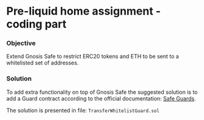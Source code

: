 # Pre-liquid home assignment - coding part

### Objective

Extend Gnosis Safe to restrict ERC20 tokens and ETH to be sent to a whitelisted set of addresses.

### Solution

To add extra functionality on top of Gnosis Safe the suggested solution is to add a Guard contract 
according to the official documentation: [Safe Guards](https://docs.safe.global/smart-account-guards).

The solution is presented in file: `TransferWhitelistGuard.sol`


